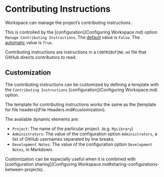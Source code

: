 <!--
 Contributing Instructions.md

 This source file is part of the Workspace open source project.
 https://github.com/SDGGiesbrecht/Workspace

 Copyright ©2017 Jeremy David Giesbrecht and the Workspace project contributors.

 Soli Deo gloria.

 Licensed under the Apache Licence, Version 2.0.
 See http://www.apache.org/licenses/LICENSE-2.0 for licence information.
 -->

# Contributing Instructions

Workspace can manage the project’s contributing instructions.

This is controlled by the [configuration](Configuring Workspace.md) option `Manage Contributing Instructions`. The [default](Responsibilities.md#default-vs-automatic) value is `False`. The [automatic](Responsibilities.md#default-vs-automatic) value is `True`.

Contributing instructions are instructions in a `CONTRIBUTING.md` file that GitHub directs contributors to read.

## Customization

The contributing instructions can be customized by defining a template with the `Contributing Instructions` [configuration](Configuring Workspace.md) option.

The template for contributing instructions works the same as the [template for file headers](File Headers.md#customization).

The available dynamic elements are:

- `Project`: The name of the particular project. (e.g. `MyLibrary`)
- `Administrators`: The value of the configuration option `Administrators`, a list of GitHub usernames separated by line breaks.
- `Development Notes`: The value of the configuration option `Development Notes`, in Markdown.

Customization can be especially useful when it is combined with [configuration sharing](Configuring Workspace.md#sharing-configurations-between-projects).
